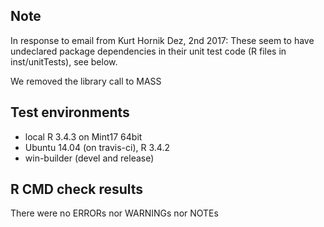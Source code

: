 ## Note
In response to email from Kurt Hornik Dez, 2nd 2017:
These seem to have undeclared package dependencies in their unit test
code (R files in inst/unitTests), see below.

We removed the library call to MASS

## Test environments
* local R 3.4.3 on Mint17 64bit
* Ubuntu 14.04 (on travis-ci), R 3.4.2
* win-builder (devel and release)

## R CMD check results
There were no ERRORs nor WARNINGs nor NOTEs


  